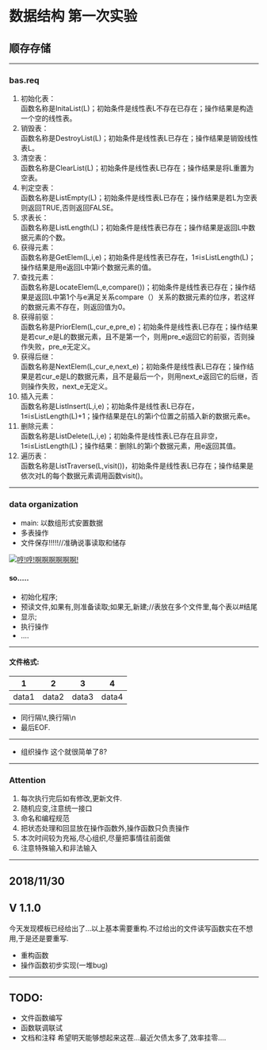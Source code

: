 # 数据结构 第一次实验
## 顺存存储
---
### bas.req

1. 初始化表：<br>
函数名称是InitaList(L)；初始条件是线性表L不存在已存在；操作结果是构造一个空的线性表。
2. 销毁表：<br>
函数名称是DestroyList(L)；初始条件是线性表L已存在；操作结果是销毁线性表L。
3. 清空表：<br>
函数名称是ClearList(L)；初始条件是线性表L已存在；操作结果是将L重置为空表。
4. 判定空表：<br>
函数名称是ListEmpty(L)；初始条件是线性表L已存在；操作结果是若L为空表则返回TRUE,否则返回FALSE。
5. 求表长：<br>
函数名称是ListLength(L)；初始条件是线性表已存在；操作结果是返回L中数据元素的个数。
6. 获得元素：<br>
函数名称是GetElem(L,i,e)；初始条件是线性表已存在，1≤i≤ListLength(L)；操作结果是用e返回L中第i个数据元素的值。
7. 查找元素：<br>
函数名称是LocateElem(L,e,compare())；初始条件是线性表已存在；操作结果是返回L中第1个与e满足关系compare（）关系的数据元素的位序，若这样的数据元素不存在，则返回值为0。
8. 获得前驱：<br>
函数名称是PriorElem(L,cur_e,pre_e)；初始条件是线性表L已存在；操作结果是若cur_e是L的数据元素，且不是第一个，则用pre_e返回它的前驱，否则操作失败，pre_e无定义。
9. 获得后继：<br>
函数名称是NextElem(L,cur_e,next_e)；初始条件是线性表L已存在；操作结果是若cur_e是L的数据元素，且不是最后一个，则用next_e返回它的后继，否则操作失败，next_e无定义。
10. 插入元素：<br>
函数名称是ListInsert(L,i,e)；初始条件是线性表L已存在，1≤i≤ListLength(L)+1；操作结果是在L的第i个位置之前插入新的数据元素e。
11. 删除元素：<br>
函数名称是ListDelete(L,i,e)；初始条件是线性表L已存在且非空，1≤i≤ListLength(L)；操作结果：删除L的第i个数据元素，用e返回其值。
12. 遍历表：<br>
函数名称是ListTraverse(L,visit())，初始条件是线性表L已存在；操作结果是依次对L的每个数据元素调用函数visit()。
---
### data organization
- main: 以数组形式安置数据
- 多表操作
- 文件保存!!!!!//准确说事读取和储存

[![哼!哼!啊啊啊啊啊啊!](https://s1.ax1x.com/2018/11/30/Fmypv9.jpg)](https://imgchr.com/i/Fmypv9)

#### so.....
- 初始化程序;
- 预读文件,如果有,则准备读取;如果无,新建;//表放在多个文件里,每个表以#结尾
- 显示;
- 执行操作
- ....
---
#### 文件格式:
| 1 | 2 | 3 |  4 |
| --- | --- | --- | --- |
| data1 | data2 | data3 | data4 |
- 同行隔\t,换行隔\n
- 最后EOF.
---
- 组织操作
这个就很简单了8?
---
### Attention
1. 每次执行完后如有修改,更新文件.
2. 随机应变,注意统一接口
3. 命名和编程规范
4. 把状态处理和回显放在操作函数外,操作函数只负责操作
5. 本次时间较为充裕,尽心组织,尽量把事情往前面做<br>
6. 注意特殊输入和非法输入
---
2018/11/30
---
## V 1.1.0
今天发现模板已经给出了...以上基本需要重构.不过给出的文件读写函数实在不想用,于是还是要重写.
- 重构函数
- 操作函数初步实现(一堆bug)
---
## TODO:
- 文件函数编写
- 函数联调联试
- 文档和注释
希望明天能够想起来这茬...最近欠债太多了,效率挂零....
